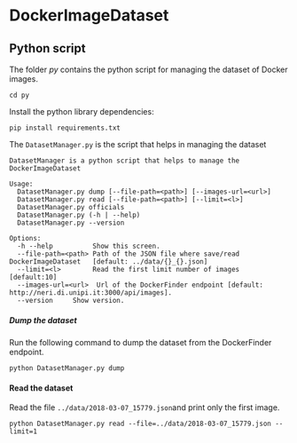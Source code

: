 # DockerImageDataset



## Python script
The folder *py* contains the python script for managing the dataset of Docker images.
```
cd py
```
Install the python library dependencies:
```
pip install requirements.txt
```

The `DatasetManager.py` is the script that helps in managing the dataset
```
DatasetManager is a python script that helps to manage the DockerImageDataset

Usage:
  DatasetManager.py dump [--file-path=<path>] [--images-url=<url>]
  DatasetManager.py read [--file-path=<path>] [--limit=<l>]
  DatasetManager.py officials
  DatasetManager.py (-h | --help)
  DatasetManager.py --version

Options:
  -h --help          Show this screen.
  --file-path=<path> Path of the JSON file where save/read DockerImageDataset   [default: ../data/{}_{}.json]
  --limit=<l>        Read the first limit number of images             [default:10]
  --images-url=<url>  Url of the DockerFinder endpoint [default: http://neri.di.unipi.it:3000/api/images].
  --version     Show version.
```

##### Dump the dataset
Run the following command to dump the dataset from the DockerFinder endpoint.
```
python DatasetManager.py dump
```

#### Read the dataset
Read the file `../data/2018-03-07_15779.json`and print only the first image.
```
python DatasetManager.py read --file=../data/2018-03-07_15779.json --limit=1    
```
